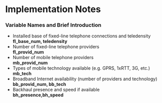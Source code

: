 # Implementation Notes 
### Variable Names and Brief Introduction

* Installed base of fixed-line telephone connections and teledensity <br>
  **fl_base_num, teledensity**
* Number of fixed-line telephone providers <br>
  **fl_provid_num**
* Number of mobile telephone providers <br>
  **mb_provid_num**
* Types of mobile technology available (e.g. GPRS, 1xRTT, 3G, etc.) <br>
  **mb_tech**
* Broadband Internet availability (number of providers and technology) <br>
  **bb_provid_num, bb_tech**
* Backhaul presence and speed if available <br>
  **bh_presence,bh_speed**
